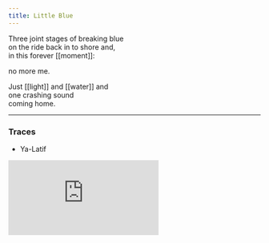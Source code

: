 ```yaml
---
title: Little Blue
---
```


Three joint stages of breaking blue  
on the ride back in to shore and,  
in this forever [[moment]]:  
  
no more me.  
  
Just [[light]] and [[water]] and  
one crashing sound  
coming home. 

---

### Traces

* Ya-Latif

<iframe class="video" src="https://www.youtube-nocookie.com/embed/MAxdTSc_fts" frameborder="0" allow="accelerometer; autoplay; encrypted-media; gyroscope; picture-in-picture" allowfullscreen></iframe>
